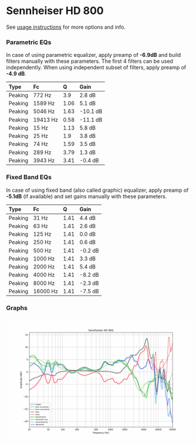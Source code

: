 # Sennheiser HD 800
See [usage instructions](https://github.com/jaakkopasanen/AutoEq#usage) for more options and info.

### Parametric EQs
In case of using parametric equalizer, apply preamp of **-6.9dB** and build filters manually
with these parameters. The first 4 filters can be used independently.
When using independent subset of filters, apply preamp of **-4.9 dB**.

| Type    | Fc       |    Q | Gain     |
|:--------|:---------|:-----|:---------|
| Peaking | 772 Hz   | 3.9  | 2.8 dB   |
| Peaking | 1589 Hz  | 1.06 | 5.1 dB   |
| Peaking | 5046 Hz  | 1.63 | -10.1 dB |
| Peaking | 19413 Hz | 0.58 | -11.1 dB |
| Peaking | 15 Hz    | 1.13 | 5.8 dB   |
| Peaking | 25 Hz    | 1.9  | 3.8 dB   |
| Peaking | 74 Hz    | 1.59 | 3.5 dB   |
| Peaking | 289 Hz   | 3.79 | 1.3 dB   |
| Peaking | 3943 Hz  | 3.41 | -0.4 dB  |

### Fixed Band EQs
In case of using fixed band (also called graphic) equalizer, apply preamp of **-5.1dB**
(if available) and set gains manually with these parameters.

| Type    | Fc       |    Q | Gain    |
|:--------|:---------|:-----|:--------|
| Peaking | 31 Hz    | 1.41 | 4.4 dB  |
| Peaking | 63 Hz    | 1.41 | 2.6 dB  |
| Peaking | 125 Hz   | 1.41 | 0.0 dB  |
| Peaking | 250 Hz   | 1.41 | 0.6 dB  |
| Peaking | 500 Hz   | 1.41 | -0.2 dB |
| Peaking | 1000 Hz  | 1.41 | 3.3 dB  |
| Peaking | 2000 Hz  | 1.41 | 5.4 dB  |
| Peaking | 4000 Hz  | 1.41 | -8.2 dB |
| Peaking | 8000 Hz  | 1.41 | -2.3 dB |
| Peaking | 16000 Hz | 1.41 | -7.5 dB |

### Graphs
![](./Sennheiser%20HD%20800.png)